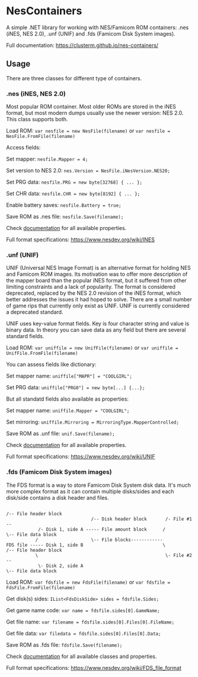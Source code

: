# NesContainers
A simple .NET library for working with NES/Famicom ROM containers: .nes (iNES, NES 2.0), .unf (UNIF) and .fds (Famicom Disk System images).

Full documentation: https://clusterm.github.io/nes-containers/

## Usage

There are three classes for different type of containers.

### .nes (iNES, NES 2.0)

Most popular ROM container. Most older ROMs are stored in the iNES format, but most modern dumps usually use the newer version: NES 2.0. This class supports both.

Load ROM: `var nesfile = new NesFile(filename)` or `var nesfile = NesFile.FromFile(filename)`

Access fields:

Set mapper: `nesfile.Mapper = 4;`

Set version to NES 2.0: `nes.Version = NesFile.iNesVersion.NES20;`

Set PRG data: `nesfile.PRG = new byte[32768] { ... };`

Set CHR data: `nesfile.CHR = new byte[8192] { ... };`

Enable battery saves: `nesfile.Battery = true;`

Save ROM as .nes file: `nesfile.Save(filename);`

Check [documentation](https://clusterm.github.io/nes-containers/classcom_1_1clusterrr_1_1_famicom_1_1_containers_1_1_nes_file.html) for all available properties.

Full format specifications: https://www.nesdev.org/wiki/INES

### .unf (UNIF)

UNIF (Universal NES Image Format) is an alternative format for holding NES and Famicom ROM images. Its motivation was to offer more description of the mapper board than the popular iNES format, but it suffered from other limiting constraints and a lack of popularity. The format is considered deprecated, replaced by the NES 2.0 revision of the iNES format, which better addresses the issues it had hoped to solve. There are a small number of game rips that currently only exist as UNIF. UNIF is currently considered a deprecated standard.

UNIF uses key-value format fields. Key is four character string and value is binary data. In theory you can save data as any field but there are several standard fields.

Load ROM: `var uniffile = new UnifFile(filename)` or `var uniffile = UnifFile.FromFile(filename)`

You can assess fields like dictionary:

Set mapper name: `uniffile["MAPR"] = "COOLGIRL";`

Set PRG data: `uniffile["PRG0"] = new byte[...] {...};`

But all standatd fields also available as properties:

Set mapper name: `uniffile.Mapper = "COOLGIRL";`

Set mirroring: `uniffile.Mirroring = MirroringType.MapperControlled;`

Save ROM as .unf file: `unif.Save(filename);`

Check [documentation](https://clusterm.github.io/nes-containers/classcom_1_1clusterrr_1_1_famicom_1_1_containers_1_1_unif_file.html) for all available properties.

Full format specifications: https://www.nesdev.org/wiki/UNIF

### .fds (Famicom Disk System images)

The FDS format is a way to store Famicom Disk System disk data. It's much more complex format as it can contain multiple disks/sides and each disk/side contains a disk header and files.
                                                     
```
                                                                         /-- File header block
                                /-- Disk header block       /- File #1 --
            /- Disk 1, side A ----- File amount block      /             \-- File data block
           /                    \-- File blocks------------
FDS file ----- Disk 1, side B                              \             /-- File header block
           \                                                \- File #2 --
            \- Disk 2, side A                                            \-- File data block
```

Load ROM: `var fdsfile = new FdsFile(filename)` or `var fdsfile = FdsFile.FromFile(filename)`

Get disk(s) sides: `IList<FdsDiskSide> sides = fdsfile.Sides;`

Get game name code: `var name = fdsfile.sides[0].GameName;`

Get file name: `var filename = fdsfile.sides[0].Files[0].FileName;`

Get file data: `var filedata = fdsfile.sides[0].Files[0].Data;`

Save ROM as .fds file: `fdsfile.Save(filename);`

Check [documentation](https://clusterm.github.io/nes-containers/classcom_1_1clusterrr_1_1_famicom_1_1_containers_1_1_fds_file.html) for all available classes and properties.

Full format specifications: https://www.nesdev.org/wiki/FDS_file_format
